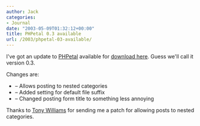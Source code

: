 ```yaml
---
author: Jack
categories:
- Journal
date: "2003-05-09T01:32:12+00:00"
title: PHPetal 0.3 available
url: /2003/phpetal-03-available/
---
```


I've got an update to [PHPetal][1] available for [download here][2]. Guess we'll call it version 0.3.

Changes are:
  


  * &#8211; Allows posting to nested categories
  * &#8211; Added setting for default file suffix
  * &#8211; Changed posting form title to something less annoying

Thanks to [Tony Williams][3] for sending me a patch for allowing posts to nested categories.

 [1]: /apps/phpetal/
 [2]: /downloads/
 [3]: http://honestpuck.com/